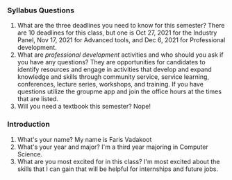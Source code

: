 ### Syllabus Questions
1. What are the three deadlines you need to know for this semester?
There are 10 deadlines for this class, but one is Oct 27, 2021 for the Industry Panel, Nov 17, 2021 for Advanced tools, and Dec 6, 2021 for Professional development.
2. What are *professional development* activities and who should you ask if you have any questions?
They are opportunities for candidates to identify resources and engage in activities that develop and expand knowledge and skills through community service, service learning, conferences, lecture series, workshops, and training. If you have questions utilize the groupme app and join the office hours at the times that are listed.
3. Will you need a textbook this semester?
Nope!
### Introduction
1. What's your name?
My name is Faris Vadakoot
2. What's your year and major?
I'm a third year majoring in Computer Science.
3. What are you most excited for in this class?
I'm most excited about the skills that I can gain that will be helpful for internships and future jobs.